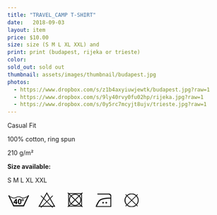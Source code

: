 ```yaml
---
title: "TRAVEL_CAMP T-SHIRT"
date:   2018-09-03
layout: item
price: $10.00
size: size (S M L XL XXL) and
print: print (budapest, rijeka or trieste)
color: 
sold_out: sold out
thumbnail: assets/images/thumbnail/budapest.jpg
photos:
  - https://www.dropbox.com/s/z1b4axyiuwjewtk/budapest.jpg?raw=1
  - https://www.dropbox.com/s/9ly40rvy0fu02hp/rijeka.jpg?raw=1
  - https://www.dropbox.com/s/0y5rc7mcyjt8ujv/trieste.jpg?raw=1
---
```



Casual Fit

100% cotton, ring spun

210 g/m²

**Size available:**

S M L XL XXL

![wash icons](assets/images/icons.png)